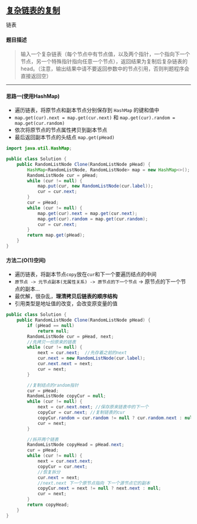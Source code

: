 ## [复杂链表的复制](https://www.nowcoder.com/practice/f836b2c43afc4b35ad6adc41ec941dba)

<code style="color: var(--vscode-textPreformat-foreground); font-family: Menlo, Monaco, Consolas, &quot;Droid Sans Mono&quot;, &quot;Courier New&quot;, monospace, &quot;Droid Sans Fallback&quot;; font-size: 14px; line-height: 19px;">链表</code>

#### 题目描述
> 输入一个复杂链表（每个节点中有节点值，以及两个指针，一个指向下一个节点，另一个特殊指针指向任意一个节点），返回结果为复制后复杂链表的head。（注意，输出结果中请不要返回参数中的节点引用，否则判题程序会直接返回空）

---
#### 思路一(使用HashMap)
* 遍历链表，将原节点和副本节点分别保存到 `HashMap` 的键和值中
* `map.get(cur).next = map.get(cur.next)` 和 `map.get(cur).random = map.get(cur.random)`
* 依次将原节点的节点属性拷贝到副本节点
* 最后返回副本节点的头结点 `map.get(pHead)`
```java
import java.util.HashMap;

public class Solution {
    public RandomListNode Clone(RandomListNode pHead) {
        HashMap<RandomListNode, RandomListNode> map = new HashMap<>();
        RandomListNode cur = pHead;
        while (cur != null) {
            map.put(cur, new RandomListNode(cur.label));
            cur = cur.next;
        }
        cur = pHead;
        while (cur != null) {
            map.get(cur).next = map.get(cur.next);
            map.get(cur).random = map.get(cur.random);
            cur = cur.next;
        }
        return map.get(pHead);
    }
}
```

#### 方法二(O(1)空间)
* 遍历链表，将副本节点`copy`放在`cur`和下一个要遍历结点的中间
* `原节点 -> 元节点副本(无属性关系) -> 原节点的下一个节点` -> 原节点的下一个节点的副本...
* 最优解，很杂乱，**理清拷贝后链表的顺序结构**
* 引用类型是地址值的改变，会改变原变量的值
```java
public class Solution {
    public RandomListNode Clone(RandomListNode pHead) {
        if (pHead == null)
            return null;
        RandomListNode cur = pHead, next;
        //先拷贝一份原来的链表
        while (cur != null) {
            next = cur.next;  //先存着之前的next
            cur.next = new RandomListNode(cur.label);
            cur.next.next = next;
            cur = next;
        }

        //复制结点的random指针
        cur = pHead;
        RandomListNode copyCur = null;
        while (cur != null) {
            next = cur.next.next; //保存原来链表中的下一个
            copyCur = cur.next; //复制链表的cur
            copyCur.random = cur.random != null ? cur.random.next : null;
            cur = next;
        }

        //拆开两个链表
        RandomListNode copyHead = pHead.next;
        cur = pHead;
        while (cur != null) {
            next = cur.next.next;
            copyCur = cur.next;
            //恢复拆分
            cur.next = next;
            //next.next 下一个原节点指向 下一个源节点它的副本
            copyCur.next = next != null ? next.next : null;
            cur = next;
        }
        return copyHead;
    }
}
```
